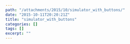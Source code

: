 ```yaml
---
path: "/attachments/2015/10/simulator_with_buttons/"
date: "2015-10-11T20:20:21Z"
title: "simulator_with_buttons"
categories: []
tags: []
excerpt: ""
---
```


